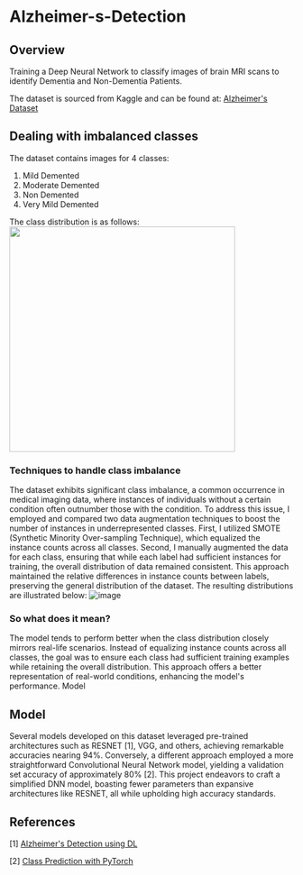# Alzheimer-s-Detection

## Overview
Training a Deep Neural Network to classify images of brain MRI scans to identify Dementia and Non-Dementia Patients.

The dataset is sourced from Kaggle and can be found at: [Alzheimer's Dataset](https://www.kaggle.com/datasets/tourist55/alzheimers-dataset-4-class-of-images)

## Dealing with imbalanced classes

The dataset contains images for 4 classes:
1. Mild Demented
2. Moderate Demented
3. Non Demented
4. Very Mild Demented
   
The class distribution is as follows:
<img src="https://github.com/AishwaryaHastak/Alzheimer-s-Detection/assets/31357026/af0b5a3a-e74b-472e-bcfb-f707c45a7eb3" width="400">


### Techniques to handle class imbalance
The dataset exhibits significant class imbalance, a common occurrence in medical imaging data, where instances of individuals without a certain condition often outnumber those with the condition. To address this issue, I employed and compared two data augmentation techniques to boost the number of instances in underrepresented classes. First, I utilized SMOTE (Synthetic Minority Over-sampling Technique), which equalized the instance counts across all classes. Second, I manually augmented the data for each class, ensuring that while each label had sufficient instances for training, the overall distribution of data remained consistent. This approach maintained the relative differences in instance counts between labels, preserving the general distribution of the dataset. The resulting distributions are illustrated below:
![image](https://github.com/AishwaryaHastak/Alzheimer-s-Detection/assets/31357026/123cec7a-87b0-450a-bbe4-eaac9e43d3fb)


### So what does it mean? 
The model tends to perform better when the class distribution closely mirrors real-life scenarios. Instead of equalizing instance counts across all classes, the goal was to ensure each class had sufficient training examples while retaining the overall distribution. This approach offers a better representation of real-world conditions, enhancing the model's performance.
Model

## Model 

Several models developed on this dataset leveraged pre-trained architectures such as RESNET [1], VGG, and others, achieving remarkable accuracies nearing 94%. Conversely, a different approach employed a more straightforward Convolutional Neural Network model, yielding a validation set accuracy of approximately 80% [2]. This project endeavors to craft a simplified DNN model, boasting fewer parameters than expansive architectures like RESNET, all while upholding high accuracy standards.

## References

[1] [Alzheimer's Detection using DL](https://www.kaggle.com/code/mihirbhatkar/alzheimer-s-detection-using-dl)

[2] [Class Prediction with PyTorch](https://www.kaggle.com/code/natsu18/class-prediction-pytorch)

